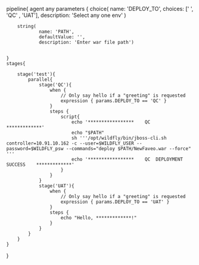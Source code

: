 pipeline{
    agent any
    parameters {
        choice(
                name: 'DEPLOY_TO',
                choices: [' ', 'QC' , 'UAT'],
                description: 'Select any one env' )

        string(
                name: 'PATH',
                defaultValue: '',
                description: 'Enter war file path')


    }
    stages{

        stage('test'){
            parallel{
                stage('QC'){
                    when {
                        // Only say hello if a "greeting" is requested
                        expression { params.DEPLOY_TO == 'QC' }
                    }
                    steps {
                        script{
                            echo '*****************    QC     *************'
                            echo "$PATH"
                            sh '''/opt/wildfly/bin/jboss-cli.sh controller=10.91.10.162 -c --user=$WILDFLY_USER --password=$WILDFLY_psw --commands="deploy $PATH/NewFaveo.war --force"   '''
                            echo '*****************    QC  DEPLOYMENT SUCCESS    *************'
                        }
                    }
                }
                stage('UAT'){
                    when {
                        // Only say hello if a "greeting" is requested
                        expression { params.DEPLOY_TO == 'UAT' }
                    }
                    steps {
                        echo "Hello, *************!"
                    }
                }
            }
        }
    }
}
